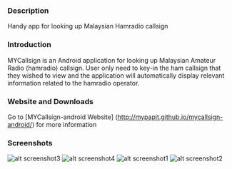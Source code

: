 ### Description
Handy app for looking up Malaysian Hamradio callsign

### Introduction
MYCallsign is an Android application for looking up Malaysian Amateur Radio (hamradio) callsign. User only need to key-in the ham callsign that they wished to view and the application will automatically display relevant information related to the hamradio operator.

### Website and Downloads
Go to [MYCallsign-android Website] (http://mypapit.github.io/mycallsign-android/) for more information

### Screenshots
![alt screenshot3](https://s31.postimg.org/cx6s6pbaf/Screenshot_20160625_125929.png)
![alt screenshot4](https://s31.postimg.org/5rf14927b/Screenshot_20160625_125951.png)
![alt screenshot1](https://s31.postimg.org/cfbmqulpj/Screenshot_20160625_130006.png)
![alt screenshot2](https://s31.postimg.org/seuaaehrb/Screenshot_20160625_125959.png)

